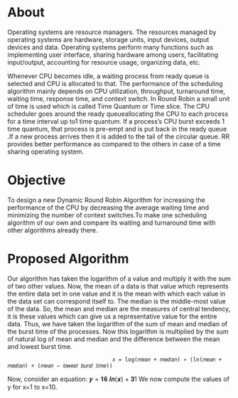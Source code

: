 # About
Operating systems are resource managers. The resources managed by operating systems are hardware, storage units, input devices, output devices and data. Operating systems perform many functions such as implementing user interface, sharing hardware among users, facilitating input/output, accounting for resource usage, organizing data, etc.

Whenever CPU becomes idle, a waiting process from ready queue is selected and CPU is allocated to that. The performance of the scheduling algorithm mainly depends on CPU 
utilization, throughput, turnaround time, waiting time, response time, and context switch. In Round Robin a small unit of time is used which is called Time Quantum or Time slice. The CPU scheduler goes around the ready queueallocating the CPU to each process for a time interval up to1 time quantum. If a process’s CPU burst exceeds 1 time quantum, that process is pre-empt and is put back in the ready queue .If a new process arrives then it is added to the tail of the circular queue. RR provides better performance as compared to the others in case of a time sharing operating system.

# Objective
To design a new Dynamic Round Robin Algorithm for increasing the performance of the CPU by decreasing the average waiting time and minimizing the number of context switches.To make one scheduling algorithm of our own and compare its waiting and turnaround time with other algorithms already there. 

# Proposed Algorithm
Our algorithm has taken the logarithm of a value and multiply it with the sum of two other values. Now, the mean of a data is that value which represents the entire data set in one value and it is the mean with which each value in the data set can correspond itself to. The median is the middle-most value of the data. So, the mean and median are the measures of central tendency, it is these values which can give us a representative value for the entire data. Thus, we have taken the logarithm of the sum of mean and median of the burst time of the processes. Now this logarithm is multiplied by the sum of natural log of mean and median and the difference between the mean and lowest burst time.

                                     𝑥 = log(𝑚𝑒𝑎𝑛 + 𝑚𝑒𝑑𝑖𝑎𝑛) ∗ (ln(𝑚𝑒𝑎𝑛 + 𝑚𝑒𝑑𝑖𝑎𝑛) + (𝑚𝑒𝑎𝑛 − 𝑙𝑜𝑤𝑒𝑠𝑡 𝑏𝑢𝑟𝑠𝑡 𝑡𝑖𝑚𝑒))

Now, consider an equation:
                         𝒚 = 𝟏𝟔 𝒍𝒏(𝒙) + 𝟑1
We now compute the values of y for x=1 to x=10.               
